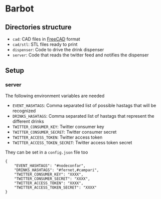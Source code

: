 # Barbot

## Directories structure

 - `cad`: CAD files in [FreeCAD](https://www.freecadweb.org/) format
 - `cad/stl`: STL files ready to print
 - `dispenser`: Code to drive the drink dispenser
 - `server`: Code that reads the twitter feed and notifies the dispenser

## Setup

### server

The following environment variables are needed

 - `EVENT_HASHTAGS`: Comma separated list of possible hastags that will be recognized
 - `DRINKS_HASHTAGS`: Comma separated list of hastags that represent the different drinks
 - `TWITTER_CONSUMER_KEY`: Twitter consumer key
 - `TWITTER_CONSUMER_SECRET`: Twitter consumer secret
 - `TWITTER_ACCESS_TOKEN`: Twitter access token
 - `TWITTER_ACCESS_TOKEN_SECRET`: Twitter access token secret

They can be set in a `config.json` file too

```
{
	"EVENT_HASHTAGS": "#nodeconfar",
	"DRINKS_HASHTAGS": "#fernet,#campari",
	"TWITTER_CONSUMER_KEY": "XXXX",
	"TWITTER_CONSUMER_SECRET": "XXXX",
	"TWITTER_ACCESS_TOKEN": "XXXX",
	"TWITTER_ACCESS_TOKEN_SECRET": "XXXX"
}
```

